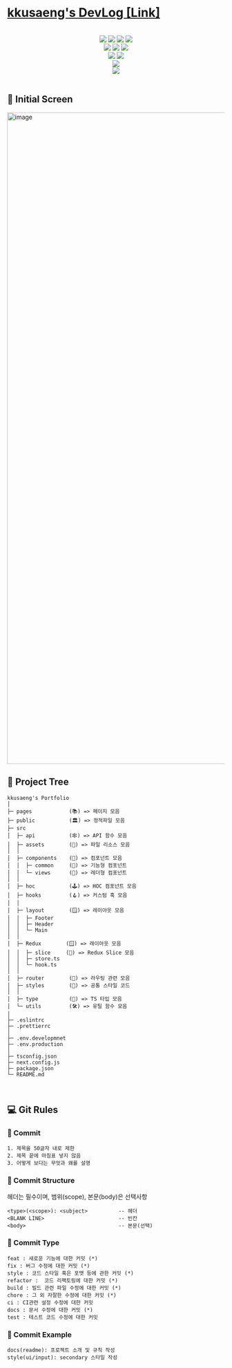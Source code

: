 # [kkusaeng's DevLog [Link]](https://kku.dev/)

<br>

<div align="center">
	<img src="https://img.shields.io/badge/Next.js-000000?style=flat&logo=Next.js&logoColor=white" />
	<img src="https://img.shields.io/badge/React-61DAFB?style=flat&logo=React&logoColor=white" />
	<img src="https://img.shields.io/badge/TypeScript-3178C6?style=flat&logo=TypeScript&logoColor=white" />
		<img src="https://img.shields.io/badge/Styled Components-DB7093?style=flat&logo=Styled-Components&logoColor=white" />
</div>
  
<div align="center">

</div>

<div align="center">
	<img src="https://img.shields.io/badge/HTML5-E34F26?style=flat&logo=HTML5&logoColor=white" />
		<img src="https://img.shields.io/badge/CSS3-1572B6?style=flat&logo=CSS3&logoColor=white" />
	<img src="https://img.shields.io/badge/JavaScript-F7DF1E?style=flat&logo=JavaScript&logoColor=white" />
</div>

<div align="center">
	<img src="https://img.shields.io/badge/ESLint-4B32C3?style=flat&logo=ESLint&logoColor=white" />
	<img src="https://img.shields.io/badge/Prettier-F7B93E?style=flat&logo=Prettier&logoColor=white" />
</div>

<div align="center">
	<img src="https://img.shields.io/badge/MongoDB-47A248?style=flat&logo=MongoDB&logoColor=white" />
</div>

<div align="center">
	<img src="https://img.shields.io/badge/Vercel-000000?style=flat&logo=Vercel&logoColor=white" />
</div>
<br>

## 📸 Initial Screen

<img width="1508" alt="image" src="https://user-images.githubusercontent.com/38034518/218312477-cb8f8d1e-ab76-4939-9366-80d6302f1004.png">

## 🌲 Project Tree

```
kkusaeng's Portfolio
│
├─ pages            (📚) => 페이지 모음
├─ public           (🏛️) => 정적파일 모음
├─ src
│  ├─ api           (🕸️) => API 함수 모음
│  ├─ assets        (🏦) => 파일 리소스 모음
│  │
│  ├─ components    (🧩) => 컴포넌트 모음
│  │  ├─ common     (🛞) => 기능형 컴포넌트
│  │  └─ views      (🎨) => 레더형 컴포넌트
│  │
│  ├─ hoc           (🕹️) => HOC 컴포넌트 모음
│  ├─ hooks         (🪝) => 커스텀 훅 모음
│  │
│  ├─ layout        (🪟) => 레이아웃 모음
│  │  ├─ Footer
│  │  ├─ Header
│  │  └─ Main
│  │
│  ├─ Redux        (🪟) => 레이아웃 모음
│  │  ├─ slice     (🧀) => Redux Slice 모음
│  │  ├─ store.ts
│  │  └─ hook.ts
│  │
│  ├─ router        (🚦) => 라우팅 관련 모음
│  ├─ styles        (🕺) => 공통 스타일 코드
│  │
│  ├─ type          (🎲) => TS 타입 모음
│  └─ utils         (🛠️) => 유틸 함수 모음
│
├─ .eslintrc
├─ .prettierrc
│
├─ .env.developmnet
├─ .env.production
│
├─ tsconfig.json
├─ next.config.js
├─ package.json
└─ README.md
```

<br>

## 💻 Git Rules

### 📌 Commit

    1. 제목을 50글자 내로 제한
    2. 제목 끝에 마침표 넣지 않음
    3. 어떻게 보다는 무엇과 왜를 설명

### 📌 Commit Structure

<p>헤더는 필수이며, 범위(scope), 본문(body)은 선택사항</p>

```
<type>(<scope>): <subject>          -- 헤더
<BLANK LINE>                        -- 빈칸
<body>                              -- 본문(선택)
```

### 📌 Commit Type

```
feat : 새로운 기능에 대한 커밋 (*)
fix : 버그 수정에 대한 커밋 (*)
style : 코드 스타일 혹은 포맷 등에 관한 커밋 (*)
refactor :  코드 리팩토링에 대한 커밋 (*)
build : 빌드 관련 파일 수정에 대한 커밋 (*)
chore : 그 외 자잘한 수정에 대한 커밋 (*)
ci : CI관련 설정 수정에 대한 커밋
docs : 문서 수정에 대한 커밋 (*)
test : 테스트 코드 수정에 대한 커밋
```

### 📌 Commit Example

```
docs(readme): 프로젝트 소개 및 규칙 작성
style(ui/input): secondary 스타일 작성
```

<br>
